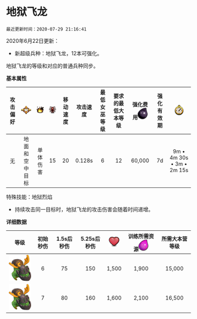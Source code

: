 # 地狱飞龙

`最近更新时间：2020-07-29 21:16:41`

2020年6月22日更新：
- 新超级兵种：地狱飞龙，12本可强化。

地狱飞龙的等级和对应的普通兵种同步。


**基本属性**

|攻击偏好|![目标](/wiki/Other/Target.png "目标")|![攻击类型](/wiki/Other/AttackType.png "攻击类型")|![人口](/wiki/Other/Troops.png "人口")|移动速度|攻击速度|最低女巫等级|要求的最低大本等级|强化费用![强化费用](/wiki/Other/Dark_Elixir.png "强化费用")|	强化有效期|![训练时间](/wiki/Other/Clock.png "训练时间")|
|:-:|:-:|:-:|:-:|:-:|:-:|:-:|:-:|:-:|:-:|:-:|
|无|地面和空中目标|单体伤害|15|20|0.128s|6|12|60,000|7d|9m • 4m 30s • 3m • 2m 15s|

特殊技能：地狱烈焰
* 持续攻击同一目标时，地狱飞龙的攻击伤害会随着时间递增。


**详细数据**

|等级|初始秒伤|1.5s后秒伤|5.25s后秒伤|![生命值](/wiki/Other/Heart.png "生命值")|训练所需资源![圣水](/wiki/Other/Elixir.png "圣水")|所需大本营等级|
|:-:|:-:|:-:|:-:|:-:|:-:|:-:|
|![Inferno Dragon](/wiki/Troops/HomeVillage/InfernoDragon/Lv6-7.png)|6|75|150|1,500|1,900|15,000|12|
|![Inferno Dragon](/wiki/Troops/HomeVillage/InfernoDragon/Lv6-7.png)|7|80|160|1,600|2,100|16,500|13|